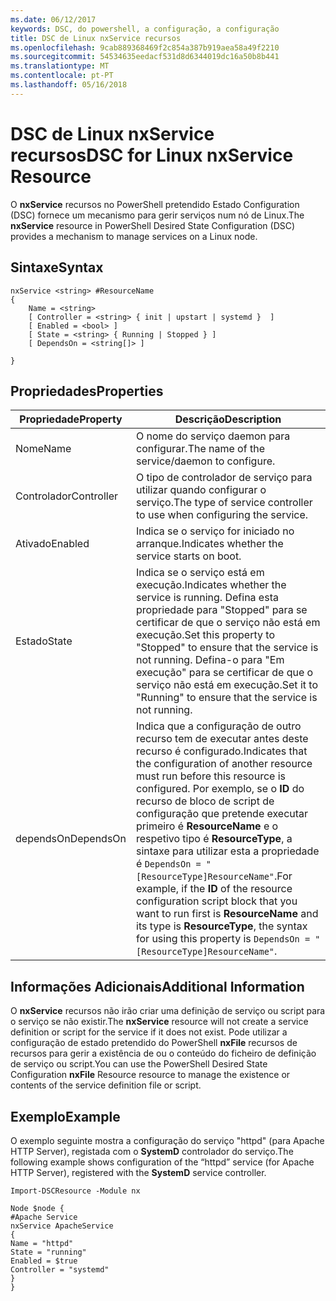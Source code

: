 ```yaml
---
ms.date: 06/12/2017
keywords: DSC, do powershell, a configuração, a configuração
title: DSC de Linux nxService recursos
ms.openlocfilehash: 9cab889368469f2c854a387b919aea58a49f2210
ms.sourcegitcommit: 54534635eedacf531d8d6344019dc16a50b8b441
ms.translationtype: MT
ms.contentlocale: pt-PT
ms.lasthandoff: 05/16/2018
---
```

# <a name="dsc-for-linux-nxservice-resource"></a><span data-ttu-id="47846-103">DSC de Linux nxService recursos</span><span class="sxs-lookup"><span data-stu-id="47846-103">DSC for Linux nxService Resource</span></span>

<span data-ttu-id="47846-104">O **nxService** recursos no PowerShell pretendido Estado Configuration (DSC) fornece um mecanismo para gerir serviços num nó de Linux.</span><span class="sxs-lookup"><span data-stu-id="47846-104">The **nxService** resource in PowerShell Desired State Configuration (DSC) provides a mechanism to manage services on a Linux node.</span></span>

## <a name="syntax"></a><span data-ttu-id="47846-105">Sintaxe</span><span class="sxs-lookup"><span data-stu-id="47846-105">Syntax</span></span>

```
nxService <string> #ResourceName
{
    Name = <string>
    [ Controller = <string> { init | upstart | systemd }  ]
    [ Enabled = <bool> ]
    [ State = <string> { Running | Stopped } ]
    [ DependsOn = <string[]> ]

}
```

## <a name="properties"></a><span data-ttu-id="47846-106">Propriedades</span><span class="sxs-lookup"><span data-stu-id="47846-106">Properties</span></span>
|  <span data-ttu-id="47846-107">Propriedade</span><span class="sxs-lookup"><span data-stu-id="47846-107">Property</span></span> |  <span data-ttu-id="47846-108">Descrição</span><span class="sxs-lookup"><span data-stu-id="47846-108">Description</span></span> |
|---|---|
| <span data-ttu-id="47846-109">Nome</span><span class="sxs-lookup"><span data-stu-id="47846-109">Name</span></span>| <span data-ttu-id="47846-110">O nome do serviço daemon para configurar.</span><span class="sxs-lookup"><span data-stu-id="47846-110">The name of the service/daemon to configure.</span></span>|
| <span data-ttu-id="47846-111">Controlador</span><span class="sxs-lookup"><span data-stu-id="47846-111">Controller</span></span>| <span data-ttu-id="47846-112">O tipo de controlador de serviço para utilizar quando configurar o serviço.</span><span class="sxs-lookup"><span data-stu-id="47846-112">The type of service controller to use when configuring the service.</span></span>|
| <span data-ttu-id="47846-113">Ativado</span><span class="sxs-lookup"><span data-stu-id="47846-113">Enabled</span></span>| <span data-ttu-id="47846-114">Indica se o serviço for iniciado no arranque.</span><span class="sxs-lookup"><span data-stu-id="47846-114">Indicates whether the service starts on boot.</span></span>|
| <span data-ttu-id="47846-115">Estado</span><span class="sxs-lookup"><span data-stu-id="47846-115">State</span></span>| <span data-ttu-id="47846-116">Indica se o serviço está em execução.</span><span class="sxs-lookup"><span data-stu-id="47846-116">Indicates whether the service is running.</span></span> <span data-ttu-id="47846-117">Defina esta propriedade para "Stopped" para se certificar de que o serviço não está em execução.</span><span class="sxs-lookup"><span data-stu-id="47846-117">Set this property to "Stopped" to ensure that the service is not running.</span></span> <span data-ttu-id="47846-118">Defina-o para "Em execução" para se certificar de que o serviço não está em execução.</span><span class="sxs-lookup"><span data-stu-id="47846-118">Set it to "Running" to ensure that the service is not running.</span></span>|
| <span data-ttu-id="47846-119">dependsOn</span><span class="sxs-lookup"><span data-stu-id="47846-119">DependsOn</span></span> | <span data-ttu-id="47846-120">Indica que a configuração de outro recurso tem de executar antes deste recurso é configurado.</span><span class="sxs-lookup"><span data-stu-id="47846-120">Indicates that the configuration of another resource must run before this resource is configured.</span></span> <span data-ttu-id="47846-121">Por exemplo, se o **ID** do recurso de bloco de script de configuração que pretende executar primeiro é **ResourceName** e o respetivo tipo é **ResourceType**, a sintaxe para utilizar esta a propriedade é `DependsOn = "[ResourceType]ResourceName"`.</span><span class="sxs-lookup"><span data-stu-id="47846-121">For example, if the **ID** of the resource configuration script block that you want to run first is **ResourceName** and its type is **ResourceType**, the syntax for using this property is `DependsOn = "[ResourceType]ResourceName"`.</span></span>|


## <a name="additional-information"></a><span data-ttu-id="47846-122">Informações Adicionais</span><span class="sxs-lookup"><span data-stu-id="47846-122">Additional Information</span></span>

<span data-ttu-id="47846-123">O **nxService** recursos não irão criar uma definição de serviço ou script para o serviço se não existir.</span><span class="sxs-lookup"><span data-stu-id="47846-123">The **nxService** resource will not create a service definition or script for the service if it does not exist.</span></span> <span data-ttu-id="47846-124">Pode utilizar a configuração de estado pretendido do PowerShell **nxFile** recursos de recursos para gerir a existência de ou o conteúdo do ficheiro de definição de serviço ou script.</span><span class="sxs-lookup"><span data-stu-id="47846-124">You can use the PowerShell Desired State Configuration **nxFile** Resource resource to manage the existence or contents of the service definition file or script.</span></span>

## <a name="example"></a><span data-ttu-id="47846-125">Exemplo</span><span class="sxs-lookup"><span data-stu-id="47846-125">Example</span></span>

<span data-ttu-id="47846-126">O exemplo seguinte mostra a configuração do serviço "httpd" (para Apache HTTP Server), registada com o **SystemD** controlador do serviço.</span><span class="sxs-lookup"><span data-stu-id="47846-126">The following example shows configuration of the “httpd” service (for Apache HTTP Server), registered with the **SystemD** service controller.</span></span>

```
Import-DSCResource -Module nx

Node $node {
#Apache Service
nxService ApacheService
{
Name = "httpd"
State = "running"
Enabled = $true
Controller = "systemd"
}
}
```